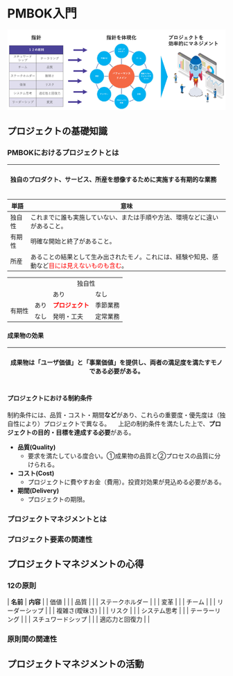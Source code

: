 # PMBOK入門
![](images/pmbok_diagram.jpg)

## プロジェクトの基礎知識
### PMBOKにおけるプロジェクトとは
| <h4>独自のプロダクト、サービス、所産を想像するために実施する有期的な業務</h4> |
|:-:|

| **単語** | **意味** |
| -- | -- |
| 独自性 | これまでに誰も実施していない、または手順や方法、環境などに違いがあること。 |
| 有期性 | 明確な開始と終了があること。 |
| 所産 | あることの結果として生み出されたモノ。これには、経験や知見、感動など<font color=red>目には見えないものも含む</font>。 |

<table>
    <tr>
        <td colspan="2" rowspan="2" ></td>
        <td colspan="2" style="text-align:center;">独自性</td>
    </tr>
    <tr>
        <td>あり</td>
        <td>なし</td>
    </tr>
    <tr>
        <td rowspan="2" style="text-align:center;">有期性</td>
        <td>あり</td>
        <td><b><font color=red>プロジェクト</font></b></td>
        <td>季節業務</td>
    </tr>
    <tr>
        <td>なし</td>
        <td>発明・工夫</td>
        <td>定常業務</td>
    </tr>
</table>

#### 成果物の効果
| <h4>成果物は「ユーザ価値」と「事業価値」を提供し、両者の満足度を満たすモノである必要がある。</h4> |
| :-: |

#### プロジェクトにおける制約条件
制約条件には、品質・コスト・期間**など**があり、これらの重要度・優先度は（独自性により）プロジェクトで異なる。
　上記の制約条件を満たした上で、**プロジェクトの目的・目標を達成する必要**がある。
- **品質(Quality)**
  - 要求を満たしている度合い。①成果物の品質と②プロセスの品質に分けられる。
- **コスト(Cost)**
  - プロジェクトに費やすお金（費用）。投資対効果が見込める必要がある。
- **期間(Delivery)**
  - プロジェクトの期限。

### プロジェクトマネジメントとは

### プロジェクト要素の関連性

## プロジェクトマネジメントの心得
### 12の原則
| **名前** | **内容** |
| 価値 |  |
| 品質 |  |
| ステークホルダー |  |
| 変革 |  |
| チーム |  |
| リーダーシップ |  |
| 複雑さ(曖昧さ) |  |
| リスク |  |
| システム思考 |  |
| テーラーリング |  |
| スチュワードシップ |  |
| 適応力と回復力 |  |

### 原則間の関連性


## プロジェクトマネジメントの活動


